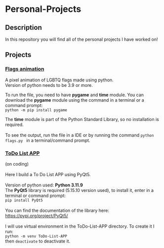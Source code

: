 # Personal-Projects

## Description
In this repository you will find all of the personal projects I have worked on!

## Projects
### [Flags animation](https://github.com/Franciline/Personal-Projects/tree/main/Flags-pixel-animation)

A pixel animation of LGBTQ flags made using python.<br/>
Version of python needs to be 3.9 or more. <br/>

To run the file, you need to have **pygame** and **time** module. You can download the **pygame** module using the command in a terminal or a command prompt: <br/>
```python -m pip install pygame```<br/>

The **time** module is part of the Python Standard Library, so no installation is required. <br/><br/> 
To see the output, run the file in a IDE or by running the command ```python flags.py ``` in a terminal/command prompt.

### [ToDo List APP](https://github.com/Franciline/Personal-Projects/tree/main/ToDo-List-APP)
(on coding) <br/><br/>
Here I build a To Do List APP using PyQt5. <br/><br/>
Version of python used: **Python 3.11.9** <br/>
The **PyQt5** library is required (5.15.10 version used), to install it, enter in a terminal or command prompt: <br/>
```pip install PyQt5```<br/><br/>
You can find the documentation of the library here: https://pypi.org/project/PyQt5/ <br/><br/>
I will use virtual environment in the ToDo-List-APP directory. To create it I run: <br/>
```python -m venv ToDo-List-APP```<br/>
then ```deactivate``` to deactivate it.



